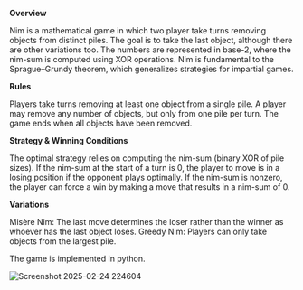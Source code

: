 
**Overview**

Nim is a mathematical game in which two player take turns removing objects from distinct piles. The goal is to take the last object, although there are other variations too. The numbers are represented in base-2, where the nim-sum is computed using XOR operations. Nim is fundamental to the Sprague–Grundy theorem, which generalizes strategies for impartial games.


**Rules**

Players take turns removing at least one object from a single pile.
A player may remove any number of objects, but only from one pile per turn.
The game ends when all objects have been removed.

**Strategy & Winning Conditions**

The optimal strategy relies on computing the nim-sum (binary XOR of pile sizes).
If the nim-sum at the start of a turn is 0, the player to move is in a losing position if the opponent plays optimally.
If the nim-sum is nonzero, the player can force a win by making a move that results in a nim-sum of 0.

**Variations**

Misère Nim: The last move determines the loser rather than the winner as whoever has the last object loses.
Greedy Nim: Players can only take objects from the largest pile.


The game is implemented in python.

![Screenshot 2025-02-24 224604](https://github.com/user-attachments/assets/1adc6d5a-90eb-49c6-8010-bc5ebbb50622)
